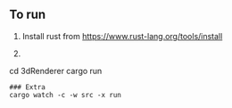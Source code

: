 ## To run
1) Install rust from https://www.rust-lang.org/tools/install
2) ```git clone https://github.com/sahuishan01/3dRenderer.git
cd 3dRenderer
cargo run
```
### Extra
cargo watch -c -w src -x run
